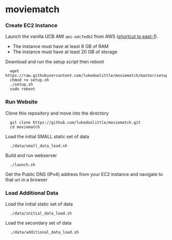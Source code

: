 # moviematch

### Create EC2 Instance

Launch the vanilla UCB AMI `ami-a4c7edb2` from AWS ([shortcut to east-1](https://console.aws.amazon.com/ec2/v2/home?region=us-east-1#LaunchInstanceWizard:ami=ami-a4c7edb2)).

* The instance must have at least 8 GB of RAM
* The instance must have at least 20 GB of storage
	  
Download and run the setup script then reboot

      wget https://raw.githubusercontent.com/lukedoolittle/moviematch/master/setup.sh
      chmod +x setup.sh
      ./setup.sh
      sudo reboot

### Run Website

Clone this repository and move into the directory

      git clone https://github.com/lukedoolittle/moviematch.git
      cd moviematch

Load the initial SMALL static set of data

      ./data/small_data_load.sh

Build and run webserver

      ./launch.sh

Get the Public DNS (IPv4) address from your EC2 instance and navigate to that uri in a browser

### Load Additional Data

Load the initial static set of data

      ./data/initial_data_load.sh

Load the secondary set of data

      ./data/additional_data_load.sh